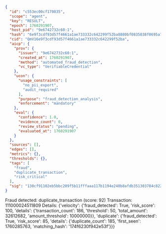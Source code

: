 ```json
{
  "id": "c553ec00cf170035",
  "scope": "agent",
  "key": "RESULT",
  "epoch": 1760291907,
  "host_pid": "9e6742732c60:1",
  "hash": "6e9f3cdf93d57f4661a1ae733332c642299f52ba8880bf0835038f0695a75e0f",
  "cid": "QmV16e9f3cdf93d57f4661a1ae733332c642299f52ba",
  "aicp": {
    "prov": {
      "issuer": "9e6742732c60:1",
      "created_at": 1760291907,
      "method": "automated_fraud_detection",
      "vc_type": "VerifiableCredential"
    },
    "ucon": {
      "usage_constraints": [
        "no_pii_export",
        "audit_required"
      ],
      "purpose": "fraud_detection_analysis",
      "enforcement": "mandatory"
    },
    "eval": {
      "confidence": 1.0,
      "evidence_count": 0,
      "review_status": "pending",
      "evaluated_at": 1760291907
    }
  },
  "sources": [],
  "edges": [],
  "metrics": {},
  "thresholds": {},
  "tags": [
    "fraud",
    "duplicate_transaction",
    "risk_critical"
  ],
  "sig": "130cf91102eb5bbc209f5b11fffaaa117b1194e240b8afdb351303784c822ff0"
}
```

Fraud detected: duplicate_transaction (score: 92)
Transaction: 111000024511809
Details: {'velocity': {'fraud_detected': True, 'risk_score': 100, 'details': {'transaction_count': 186, 'threshold': 50, 'total_amount': 32612682, 'amount_threshold': 10000000}}, 'duplicate': {'fraud_detected': True, 'risk_score': 85, 'details': {'duplicate_count': 185, 'first_seen': 1760285763, 'matching_hash': '174f6230f942e53f'}}}